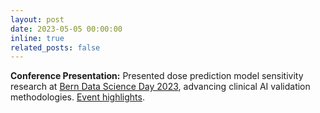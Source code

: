 ```yaml
---
layout: post
date: 2023-05-05 00:00:00
inline: true
related_posts: false
---
```


**Conference Presentation:** Presented dose prediction model sensitivity research at [Bern Data Science Day 2023](https://www.dsl.unibe.ch/events/bdsd2023/), advancing clinical AI validation methodologies. [Event highlights](https://twitter.com/amithjkamath/status/1654577900933246977?s=20).